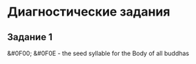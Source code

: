 # Диагностические задания

## Задание 1
&#0F00; &#0F0E - the seed syllable for the Body of all buddhas